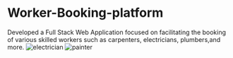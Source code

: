 # Worker-Booking-platform
Developed a Full Stack Web Application focused on facilitating the booking of various skilled workers
such as carpenters, electricians, plumbers,and more.
![electrician](https://github.com/Sanskar019/Worker-Booking-platform/assets/113277960/22e6e331-263f-45b1-946a-73ec7050bcff)
![painter](https://github.com/Sanskar019/Worker-Booking-platform/assets/113277960/1570c1e7-10f4-4e59-8a37-7440a3096585)

